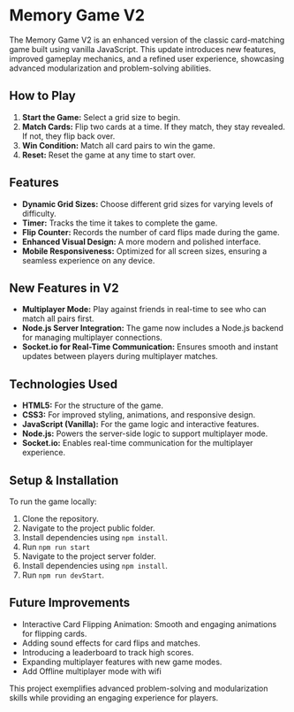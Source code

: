 # Memory Game V2

The Memory Game V2 is an enhanced version of the classic card-matching game built using vanilla JavaScript. This update introduces new features, improved gameplay mechanics, and a refined user experience, showcasing advanced modularization and problem-solving abilities.

## How to Play

1. **Start the Game:** Select a grid size to begin.
2. **Match Cards:** Flip two cards at a time. If they match, they stay revealed. If not, they flip back over.
3. **Win Condition:** Match all card pairs to win the game.
4. **Reset:** Reset the game at any time to start over.

## Features

- **Dynamic Grid Sizes:** Choose different grid sizes for varying levels of difficulty.
- **Timer:** Tracks the time it takes to complete the game.
- **Flip Counter:** Records the number of card flips made during the game.
- **Enhanced Visual Design:** A more modern and polished interface.
- **Mobile Responsiveness:** Optimized for all screen sizes, ensuring a seamless experience on any device.

## New Features in V2

- **Multiplayer Mode:** Play against friends in real-time to see who can match all pairs first.
- **Node.js Server Integration:** The game now includes a Node.js backend for managing multiplayer connections.
- **Socket.io for Real-Time Communication:** Ensures smooth and instant updates between players during multiplayer matches.

## Technologies Used

- **HTML5:** For the structure of the game.
- **CSS3:** For improved styling, animations, and responsive design.
- **JavaScript (Vanilla):** For the game logic and interactive features.
- **Node.js:** Powers the server-side logic to support multiplayer mode.
- **Socket.io:** Enables real-time communication for the multiplayer experience.

## Setup & Installation

To run the game locally:

1. Clone the repository.
2. Navigate to the project public folder.
3. Install dependencies using `npm install`.
4. Run `npm run start`
5. Navigate to the project server folder.
6. Install dependencies using `npm install`.
5. Run `npm run devStart`.

## Future Improvements

- Interactive Card Flipping Animation: Smooth and engaging animations for flipping cards.
- Adding sound effects for card flips and matches.
- Introducing a leaderboard to track high scores.
- Expanding multiplayer features with new game modes.
- Add Offline multiplayer mode with wifi

This project exemplifies advanced problem-solving and modularization skills while providing an engaging experience for players.
